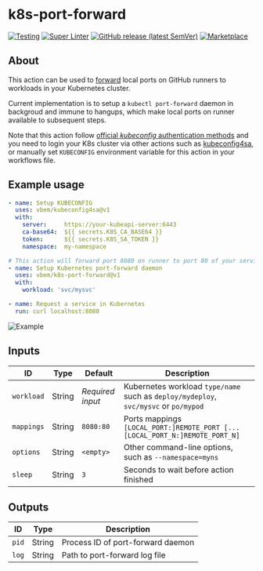 # k8s-port-forward
[![Testing](https://github.com/vbem/k8s-port-forward/actions/workflows/test.yml/badge.svg)](https://github.com/vbem/k8s-port-forward/actions/workflows/test.yml)
[![Super Linter](https://github.com/vbem/k8s-port-forward/actions/workflows/linter.yml/badge.svg)](https://github.com/vbem/k8s-port-forward/actions/workflows/linter.yml)
[![GitHub release (latest SemVer)](https://img.shields.io/github/v/release/vbem/k8s-port-forward?label=Release&logo=github)](https://github.com/vbem/k8s-port-forward/releases)
[![Marketplace](https://img.shields.io/badge/GitHub%20Actions-Marketplace-blue?logo=github)](https://github.com/marketplace/actions/kubernetes-port-forward)

## About

This action can be used to [forward](https://kubernetes.io/docs/tasks/access-application-cluster/port-forward-access-application-cluster/) local ports on GitHub runners to workloads in your Kubernetes cluster.

Current implementation is to setup a `kubectl port-forward` daemon in backgroud and immune to hangups, which make local ports on runner available to subsequent steps.

Note that this action follow [official *kubeconfig* authentication methods](https://kubernetes.io/docs/concepts/configuration/organize-cluster-access-kubeconfig/) and you need to login your K8s cluster via other actions such as [kubeconfig4sa](https://github.com/marketplace/actions/kubeconfig-for-service-account-sa), or manually set `KUBECONFIG` environment variable for this action in your workflows file.

## Example usage

```yaml
- name: Setup KUBECONFIG
  uses: vbem/kubeconfig4sa@v1
  with:
    server:     https://your-kubeapi-server:6443
    ca-base64:  ${{ secrets.K8S_CA_BASE64 }}
    token:      ${{ secrets.K8S_SA_TOKEN }}
    namespace:  my-namespace

# This action will forward port 8080 on runner to port 80 of your service in Kubernetes!
- name: Setup Kubernetes port-forward daemon
  uses: vbem/k8s-port-forward@v1
  with:
    workload: 'svc/mysvc'

- name: Request a service in Kubernetes
  run: curl localhost:8080
```

![Example](https://repository-images.githubusercontent.com/479920190/ce3b08cc-302b-481e-8447-5f060270d3f5)

## Inputs

ID | Type | Default | Description
--- | --- | --- | ---
`workload` | String | *Required input* | Kubernetes workload `type/name` such as `deploy/mydeploy`, `svc/mysvc` or `po/mypod`
`mappings` | String  | `8080:80` | Ports mappings `[LOCAL_PORT:]REMOTE_PORT [...[LOCAL_PORT_N:]REMOTE_PORT_N]`
`options` | String | `<empty>` | Other command-line options, such as `--namespace=myns`
`sleep` | String | `3` | Seconds to wait before action finished

## Outputs

ID | Type | Description
--- | --- | ---
`pid` | String | Process ID of port-forward daemon
`log` | String | Path to port-forward log file